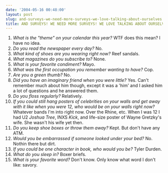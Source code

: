 ```yaml
---
date: '2004-05-16 00:48:00'
layout: post
slug: and-surveys-we-need-more-surveys-we-love-talking-about-ourselves
title: AND SURVEYS! WE NEED MORE SURVEYS! WE LOVE TALKING ABOUT OURSELVES!
---
```


1. _What is the "theme" on your calendar this year?_ WTF does this mean? I have no idea.
1. _Do you read the newspaper every day?_ No.
1. _What kind of shoes are you wearing right now?_ Reef sandals.
1. _What magazines do you subscribe to?_ None.
1. _What is your favorite condiment?_ Mayo.
1. _What was the first occupation you remember wanting to have?_ Cop.
1. _Are you a green thumb?_ No.
1. _Did you have an imaginary friend when you were little?_ Yes. Can't remember much about him though, except it was a 'him' and I asked him a lot of questions and he answered them.
1. _Do you floss regularly?_ Relatively.
1. _If you could still hang posters of celebrities on your walls and get away with it like when you were 12, who would be on your walls right now?_ Whatever bands I'm into right now. Over the Rhine, etc. When I was 12 I had U2 _Joshua Tree_, INXS _Kick_, and life-size poster of Wayne Gretzky's wife. She wasn't his wife yet then.
1. _Do you keep shoe boxes or throw them away?_ Kept. But don't have any ATM.
1. _Would you be embarrassed if someone looked under your bed?_ No. Nothin there but dirt.
1. _If you could be one character in book, who would you be?_ Tyler Durden.
1. _What do you sleep in?_ Boxer briefs.
1. _What is your favorite word?_ Don't know. Only know what word I don't like: savory.
